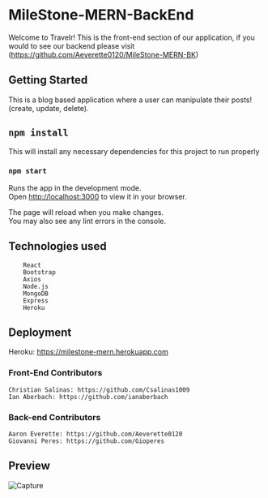 # MileStone-MERN-BackEnd

Welcome to Travelr! This is the front-end section of our application, if you would to see our backend please visit (https://github.com/Aeverette0120/MileStone-MERN-BK)

## Getting Started
This is a blog based application where a user can manipulate their posts! (create, update, delete).


## `npm install`

This will install any necessary dependencies for this project to run properly



### `npm start`

Runs the app in the development mode.\
Open [http://localhost:3000](http://localhost:3000) to view it in your browser.

The page will reload when you make changes.\
You may also see any lint errors in the console.


## Technologies used
        React
        Bootstrap
        Axios
        Node.js
        MongoDB
        Express
        Heroku

## Deployment

Heroku: https://milestone-mern.herokuapp.com

### Front-End Contributors

    Christian Salinas: https://github.com/Csalinas1009
    Ian Aberbach: https://github.com/ianaberbach


### Back-end Contributors
    Aaron Everette: https://github.com/Aeverette0120
    Giovanni Peres: https://github.com/Gioperes


## Preview

![Capture](https://user-images.githubusercontent.com/103010057/197874816-ce0849fa-a4ec-4fdd-8642-9f10a6522592.JPG)
